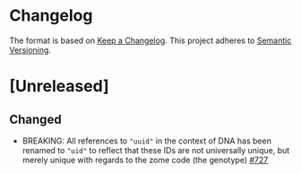 # Changelog
The format is based on [Keep a Changelog](https://keepachangelog.com/en/1.0.0/).
This project adheres to [Semantic Versioning](https://semver.org/spec/v2.0.0.html).

# [Unreleased]

## Changed
- BREAKING: All references to `"uuid"` in the context of DNA has been renamed to `"uid"` to reflect that these IDs are not universally unique, but merely unique with regards to the zome code (the genotype) [#727](https://github.com/holochain/holochain/pull/727)
